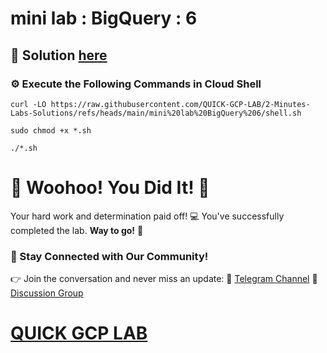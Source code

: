 # mini lab : BigQuery : 6

## 🔑 Solution [here]()

### ⚙️ Execute the Following Commands in Cloud Shell

```
curl -LO https://raw.githubusercontent.com/QUICK-GCP-LAB/2-Minutes-Labs-Solutions/refs/heads/main/mini%20lab%20BigQuery%206/shell.sh

sudo chmod +x *.sh

./*.sh
```

# 🎉 Woohoo! You Did It! 🎉

Your hard work and determination paid off! 💻
You've successfully completed the lab. **Way to go!** 🚀

### 💬 Stay Connected with Our Community!
👉 Join the conversation and never miss an update:
📢 [Telegram Channel](https://t.me/quickgcplab)
👥 [Discussion Group](https://t.me/quickgcplabchats)

# [QUICK GCP LAB](https://www.youtube.com/@quickgcplab)